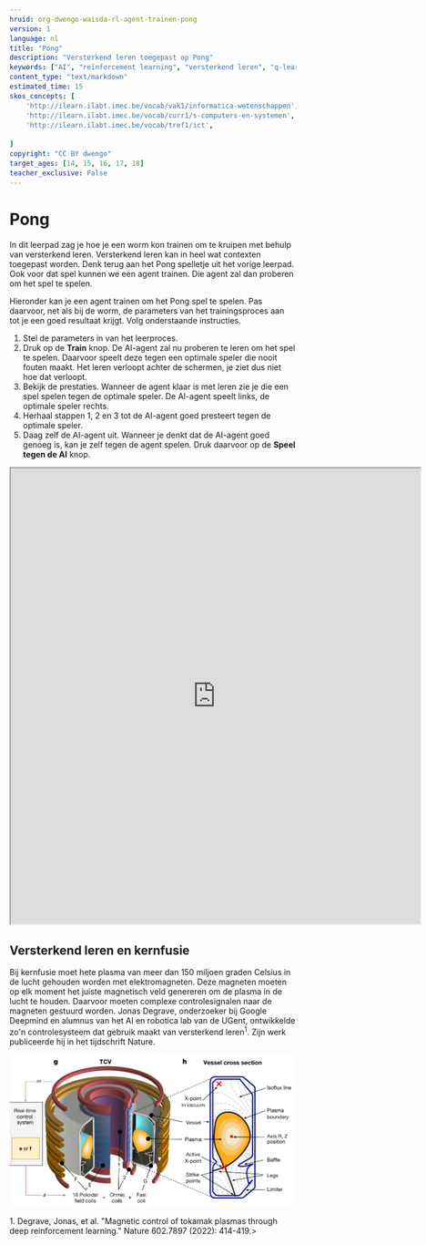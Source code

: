 ```yaml
---
hruid: org-dwengo-waisda-rl-agent-trainen-pong
version: 1
language: nl
title: "Pong"
description: "Versterkend leren toegepast op Pong"
keywords: ["AI", "reïnforcement learning", "versterkend leren", "q-learning", "q-tabel", "exploratie", "exploitatie"]
content_type: "text/markdown"
estimated_time: 15
skos_concepts: [
    'http://ilearn.ilabt.imec.be/vocab/vak1/informatica-wetenschappen', 
    'http://ilearn.ilabt.imec.be/vocab/curr1/s-computers-en-systemen',
    'http://ilearn.ilabt.imec.be/vocab/tref1/ict',

]
copyright: "CC BY dwengo"
target_ages: [14, 15, 16, 17, 18]
teacher_exclusive: False
---
```


# Pong

In dit leerpad zag je hoe je een worm kon trainen om te kruipen met behulp van versterkend leren. Versterkend leren kan in heel wat contexten toegepast worden. Denk terug aan het Pong spelletje uit het vorige leerpad. Ook voor dat spel kunnen we een agent trainen. Die agent zal dan proberen om het spel te spelen. 

Hieronder kan je een agent trainen om het Pong spel te spelen. Pas daarvoor, net als bij de worm, de parameters van het trainingsproces aan tot je een goed resultaat krijgt. Volg onderstaande instructies.

1. Stel de parameters in van het leerproces.
2. Druk op de **Train** knop. De AI-agent zal nu proberen te leren om het spel te spelen. Daarvoor speelt deze tegen een optimale speler die nooit fouten maakt. Het leren verloopt achter de schermen, je ziet dus niet hoe dat verloopt.
3. Bekijk de prestaties. Wanneer de agent klaar is met leren zie je die een spel spelen tegen de optimale speler. De AI-agent speelt links, de optimale speler rechts. 
4. Herhaal stappen 1, 2 en 3 tot de AI-agent goed presteert tegen de optimale speler.
5. Daag zelf de AI-agent uit. Wanneer je denkt dat de AI-agent goed genoeg is, kan je zelf tegen de agent spelen. Druk daarvoor op de **Speel tegen de AI** knop. 

<iframe src="https://dwengo.org/pong" title="Voorbeeld van een convolutie" width="720px" height="800px"></iframe>

<div class="dwengo-content sideinfo">
<h2 class="title">Versterkend leren en kernfusie</h2>
<div class="content">
<p>Bij kernfusie moet hete plasma van meer dan 150 miljoen graden Celsius in de lucht gehouden worden met elektromagneten. Deze magneten moeten op elk moment het juiste magnetisch veld genereren om de plasma in de lucht te houden. Daarvoor moeten complexe controlesignalen naar de magneten gestuurd worden. Jonas Degrave, onderzoeker bij Google Deepmind en alumnus van het AI en robotica lab van de UGent, ontwikkelde zo'n controlesysteem dat gebruik maakt van versterkend leren<sup>1</sup>. Zijn werk publiceerde hij in het tijdschrift Nature.</p>
<img src="img/fusion.png"></img>  
<p>1. Degrave, Jonas, et al. "Magnetic control of tokamak plasmas through deep reinforcement learning." Nature 602.7897 (2022): 414-419.>
</div>
</div>
